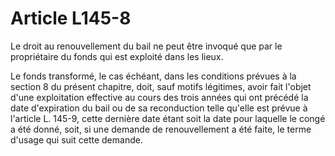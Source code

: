 # Article L145-8

Le droit au renouvellement du bail ne peut être invoqué que par le propriétaire du fonds qui est exploité dans les lieux.

Le fonds transformé, le cas échéant, dans les conditions prévues à la section 8 du présent chapitre, doit, sauf motifs légitimes, avoir fait l'objet d'une exploitation effective au cours des trois années qui ont précédé la date d'expiration du bail ou de sa reconduction telle qu'elle est prévue à l'article L. 145-9, cette dernière date étant soit la date pour laquelle le congé a été donné, soit, si une demande de renouvellement a été faite, le terme d'usage qui suit cette demande.
